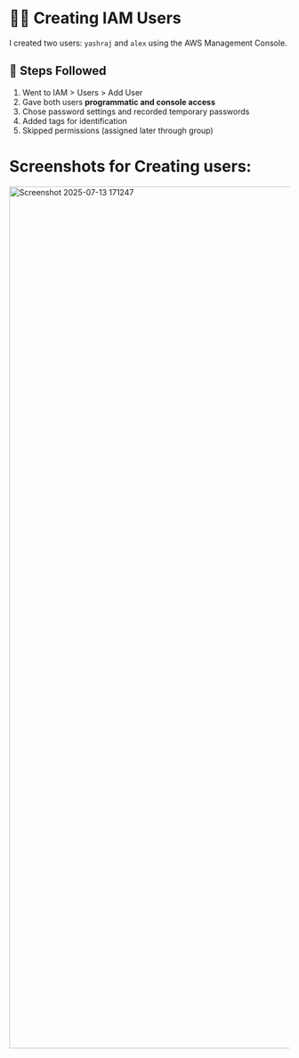 # 🧑‍💻 Creating IAM Users

I created two users: `yashraj` and `alex` using the AWS Management Console.

## 🔽 Steps Followed
1. Went to IAM > Users > Add User
2. Gave both users **programmatic and console access**
3. Chose password settings and recorded temporary passwords
4. Added tags for identification
5. Skipped permissions (assigned later through group)

# Screenshots for Creating users:
<img width="2825" height="1546" alt="Screenshot 2025-07-13 171247" src="https://github.com/user-attachments/assets/346c3f08-1db5-4a4f-a182-461b0f4f7db5" />

